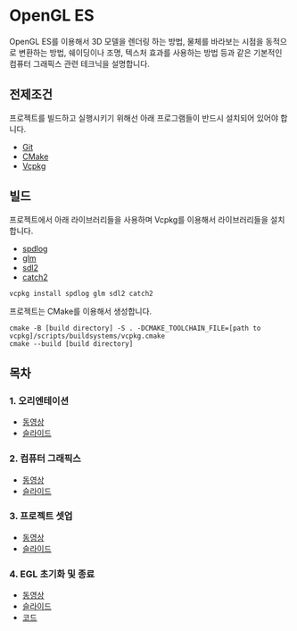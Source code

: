 # OpenGL ES

OpenGL ES를 이용해서 3D 모델을 렌더링 하는 방법, 물체를 바라보는 시점을 동적으로 변환하는 방법, 쉐이딩이나 조명, 텍스처 효과를 사용하는 방법 등과 같은 기본적인 컴퓨터 그래픽스 관련 테크닉을
설명합니다.

## 전제조건

프로젝트를 빌드하고 실행시키기 위해선 아래 프로그램들이 반드시 설치되어 있어야 합니다.

+ [Git](https://git-scm.com/downloads)
+ [CMake](https://cmake.org/download)
+ [Vcpkg](https://github.com/microsoft/vcpkg)

## 빌드

프로젝트에서 아래 라이브러리들을 사용하며 Vcpkg를 이용해서 라이브러리들을 설치합니다.

+ [spdlog](https://github.com/gabime/spdlog)
+ [glm](https://github.com/g-truc/glm)
+ [sdl2](https://github.com/libsdl-org/SDL)
+ [catch2](https://github.com/catchorg/Catch2)

```
vcpkg install spdlog glm sdl2 catch2
```

프로젝트는 CMake를 이용해서 생성합니다.

```
cmake -B [build directory] -S . -DCMAKE_TOOLCHAIN_FILE=[path to vcpkg]/scripts/buildsystems/vcpkg.cmake
cmake --build [build directory]
```

## 목차

### 1. 오리엔테이션

+ [동영상](https://youtu.be/5ltQAmyo6Mo)
+ [슬라이드](https://docs.google.com/presentation/d/18XgdDWOH9SFFyHMuTS2kuhDO379Wo0qtpKugqk8h9jw/edit?usp=sharing)

### 2. 컴퓨터 그래픽스

+ [동영상](https://youtu.be/aq7UXbus7NY)
+ [슬라이드](https://docs.google.com/presentation/d/1-bCNUH0e6j4QF70cVQGsblL6h6T5sOLJ5by-h3unJxE/edit?usp=sharing)

### 3. 프로젝트 셋업

+ [동영상](https://youtu.be/zLjvoZEYcew)
+ [슬라이드](https://docs.google.com/presentation/d/1r0VwI4tPbyFKDmpEj_NDT8QYkK9F9qFtRODPaod7RIg/edit?usp=sharing)

### 4. EGL 초기화 및 종료

+ [동영상](https://youtu.be/mMIePH5AInI)
+ [슬라이드](https://docs.google.com/presentation/d/1_wH_11cCXuj_5nGiB_4HMLoXQYgn2OCe7qx9IcIdHsc/edit?usp=sharing)
+ [코드](https://github.com/GraphicsKorea/OpenGLES/tree/main/04.InitializeAndTerminateEGL)
